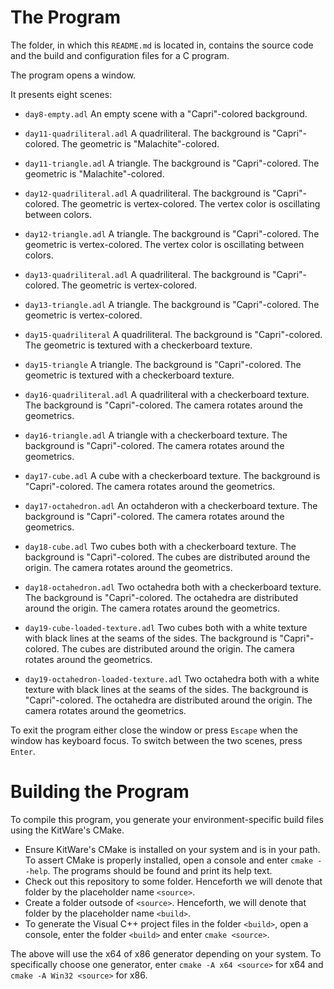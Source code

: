 # The Program
The folder, in which this `README.md` is located in, contains the source code and the build and configuration files for a C program.

The program opens a window.

It presents eight scenes:

- `day8-empty.adl` An empty scene with a "Capri"-colored background.

- `day11-quadriliteral.adl` A quadriliteral.
  The background is "Capri"-colored.
  The geometric is "Malachite"-colored.

- `day11-triangle.adl` A triangle.
  The background is "Capri"-colored.
  The geometric is "Malachite"-colored.

- `day12-quadriliteral.adl` A quadriliteral.
  The background is "Capri"-colored.
  The geometric is vertex-colored.
  The vertex color is oscillating between colors.
 
- `day12-triangle.adl` A triangle.
  The background is "Capri"-colored.
  The geometric is vertex-colored.
  The vertex color is oscillating between colors.

- `day13-quadriliteral.adl` A quadriliteral.
  The background is "Capri"-colored.
  The geometric is vertex-colored.

- `day13-triangle.adl` A triangle.
  The background is "Capri"-colored.
  The geometric is vertex-colored.
 
- `day15-quadriliteral` A quadriliteral.
  The background is "Capri"-colored.
  The geometric is textured with a checkerboard texture.

- `day15-triangle` A triangle.
  The background is "Capri"-colored.
  The geometric is textured with a checkerboard texture.

- `day16-quadriliteral.adl` A quadriliteral with a checkerboard texture.
  The background is "Capri"-colored.
  The camera rotates around the geometrics.

- `day16-triangle.adl` A triangle with a checkerboard texture.
  The background is "Capri"-colored.
  The camera rotates around the geometrics.

- `day17-cube.adl` A cube with a checkerboard texture.
  The background is "Capri"-colored.
  The camera rotates around the geometrics.

- `day17-octahedron.adl` An octahderon with a checkerboard texture.
  The background is "Capri"-colored.
  The camera rotates around the geometrics.

- `day18-cube.adl` Two cubes both with a checkerboard texture.
  The background is "Capri"-colored.
  The cubes are distributed around the origin.
  The camera rotates around the geometrics.

- `day18-octahedron.adl` Two octahedra both with a checkerboard texture.
  The background is "Capri"-colored.
  The octahedra are distributed around the origin.
  The camera rotates around the geometrics.

- `day19-cube-loaded-texture.adl` Two cubes both with a white texture with black lines at the seams of the sides.
  The background is "Capri"-colored.
  The cubes are distributed around the origin.
  The camera rotates around the geometrics.

- `day19-octahedron-loaded-texture.adl` Two octahedra both with a white texture with black lines at the seams of the sides.
  The background is "Capri"-colored.
  The octahedra are distributed around the origin.
  The camera rotates around the geometrics.

To exit the program either close the window or press `Escape` when the window has keyboard focus.
To switch between the two scenes, press `Enter`.

# Building the Program
To compile this program, you generate your environment-specific build files using the KitWare's CMake.

- Ensure KitWare's CMake is installed on your system and is in your path.
  To assert CMake is properly installed, open a console and enter `cmake --help`. The programs should be found and print its help text.
- Check out this repository to some folder. Henceforth we will denote that folder by the placeholder name `<source>`.
- Create a folder outsode of `<source>`. Henceforth, we will denote that folder by the placeholder name `<build>`.
- To generate the Visual C++ project files in the folder `<build>`, open a console, enter the folder `<build>` and enter `cmake <source>`.

The above will use the x64 of x86 generator depending on your system.
To specifically choose one generator, enter `cmake -A x64 <source>` for x64 and `cmake -A Win32 <source>` for x86.

